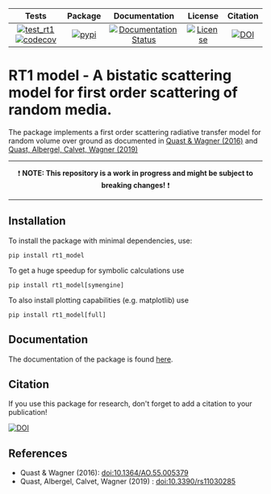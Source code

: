 
| Tests | Package | Documentation | License | Citation |
|:-:|:-:|:-:|:-:|:-:|
| [![test_rt1](https://github.com/TUW-GEO/rt1_model/actions/workflows/test_rt1.yml/badge.svg)](https://github.com/TUW-GEO/rt1_model/actions/workflows/test_rt1.yml)  [![codecov](https://codecov.io/gh/TUW-GEO/rt1_model/graph/badge.svg?token=UhC7x15MER)](https://codecov.io/gh/TUW-GEO/rt1_model) | [![pypi](https://img.shields.io/pypi/v/rt1_model)](https://pypi.org/project/rt1_model/) | [![Documentation Status](https://readthedocs.org/projects/rt1-model/badge/?version=latest)](https://rt1-model.readthedocs.io/en/latest/?badge=latest) | [![License](https://img.shields.io/badge/License-Apache_2.0-blue.svg)]([https://opensource.org/licenses/Apache-2.0](https://github.com/TUW-GEO/rt1_model/blob/master/LICENSE)) | [![DOI](https://zenodo.org/badge/709842988.svg)](https://zenodo.org/doi/10.5281/zenodo.10198659) |

# RT1 model - A bistatic scattering model for first order scattering of random media.


The package implements a first order scattering radiative transfer model
for random volume over ground as documented in [Quast & Wagner (2016)](https://doi.org/10.1364/ao.55.005379) and
[Quast, Albergel, Calvet, Wagner (2019)](https://doi.org/10.3390/rs11030285)

<hr>
<div align="center"> ❗ <b>NOTE: This repository is a work in progress and might be subject to breaking changes!</b> ❗ </div>
<hr>

## Installation
To install the package with minimal dependencies, use:
```
pip install rt1_model
```
To get a huge speedup for symbolic calculations use
```
pip install rt1_model[symengine]
```
To also install plotting capabilities (e.g. matplotlib) use
```
pip install rt1_model[full]
```

## Documentation

The documentation of the package is found [here](https://rt1-model.readthedocs.io).

## Citation
If you use this package for research, don't forget to add a citation to your publication!

[![DOI](https://zenodo.org/badge/709842988.svg)](https://zenodo.org/doi/10.5281/zenodo.10198659)

## References
* Quast & Wagner (2016): [doi:10.1364/AO.55.005379](https://doi.org/10.1364/AO.55.005379)
* Quast, Albergel, Calvet, Wagner (2019) : [doi:10.3390/rs11030285](https://doi.org/10.3390/rs11030285)
